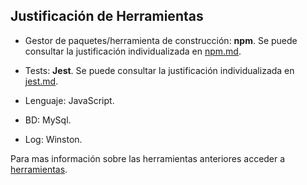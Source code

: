## Justificación de Herramientas

- Gestor de paquetes/herramienta de construcción: **npm**. Se puede consultar la justificación individualizada en [npm.md](./npm.md).
- Tests: **Jest**. Se puede consultar la justificación individualizada en [jest.md](./jest.md).

- Lenguaje: JavaScript.
- BD: MySql.
- Log: Winston.

Para mas información sobre las herramientas anteriores acceder a [herramientas](./herramientas.md).

